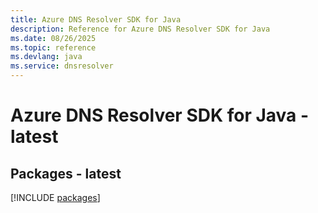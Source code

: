 ```yaml
---
title: Azure DNS Resolver SDK for Java
description: Reference for Azure DNS Resolver SDK for Java
ms.date: 08/26/2025
ms.topic: reference
ms.devlang: java
ms.service: dnsresolver
---
```

# Azure DNS Resolver SDK for Java - latest
## Packages - latest
[!INCLUDE [packages](dns-resolver-index.md)]